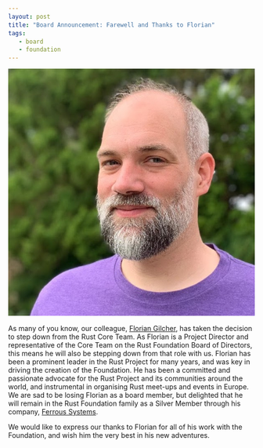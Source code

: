 ```yaml
---
layout: post
title: "Board Announcement: Farewell and Thanks to Florian"
tags:
   - board
   - foundation
---
```


![Florian Gilcher](/img/posts/2022-02-02-farewell-florian/florian.jpg)

As many of you know, our colleague, [Florian Gilcher](https://twitter.com/Argorak), has taken the decision to step down from the Rust Core Team. As Florian is a Project Director and representative of the Core Team on the Rust Foundation Board of Directors, this means he will also be stepping down from that role with us. Florian has been a prominent leader in the Rust Project for many years, and was key in driving the creation of the Foundation. He has been a committed and passionate advocate for the Rust Project and its communities around the world, and instrumental in organising Rust meet-ups and events in Europe. We are sad to be losing Florian as a board member, but delighted that he will remain in the Rust Foundation family as a Silver Member through his company, [Ferrous Systems](https://ferrous-systems.com/).

We would like to express our thanks to Florian for all of his work with the Foundation, and wish him the very best in his new adventures. 
